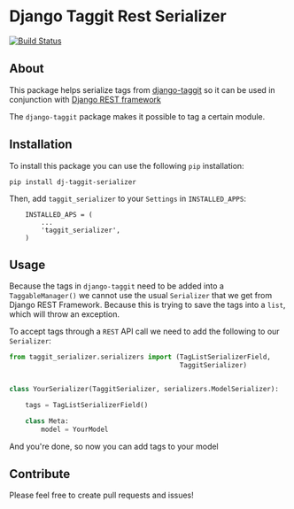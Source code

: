 # Django Taggit Rest Serializer

[![Build Status](https://app.travis-ci.com/adriangzz/dj-taggit-serializer.svg?branch=master)](https://app.travis-ci.com/github/adriangzz/dj-taggit-serializer)

## About

This package helps serialize tags from [django-taggit](https://github.com/alex/django-taggit) so it can be used in conjunction with [Django REST framework](https://www.django-rest-framework.org/)

The `django-taggit` package makes it possible to tag a certain module.

## Installation

To install this package you can use the following `pip` installation:

```
pip install dj-taggit-serializer
```

Then, add `taggit_serializer` to your `Settings` in `INSTALLED_APPS`:

```
    INSTALLED_APS = (
        ...
        'taggit_serializer',
    )
```

## Usage

Because the tags in `django-taggit` need to be added into a `TaggableManager()` we cannot use the usual `Serializer` that we get from Django REST Framework. Because this is trying to save the tags into a `list`, which will throw an exception.

To accept tags through a `REST` API call we need to add the following to our `Serializer`:

```python
from taggit_serializer.serializers import (TagListSerializerField,
                                           TaggitSerializer)


class YourSerializer(TaggitSerializer, serializers.ModelSerializer):

    tags = TagListSerializerField()

    class Meta:
        model = YourModel
```

And you're done, so now you can add tags to your model

## Contribute

Please feel free to create pull requests and issues!
